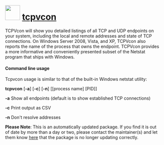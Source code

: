 ﻿# <img src="https://cdn.jsdelivr.net/gh/mkevenaar/chocolatey-packages@063ff9b74c2db9c04d9fd1fb9a239adbea3c0d71/icons/tcpvcon.png" width="48" height="48"/> [tcpvcon](https://community.chocolatey.org/packages/tcpvcon)


TCPVcon will show you detailed listings of all TCP and UDP endpoints on your system, including the local and remote addresses and state of TCP connections. On Windows Server 2008, Vista, and XP, TCPVcon also reports the name of the process that owns the endpoint. TCPVcon provides a more informative and conveniently presented subset of the Netstat program that ships with Windows.

#### Command line usage

Tcpvcon usage is similar to that of the built-in Windows netstat utility:

__tcpvcon__ [__-a__] [__-c__] [__-n__] [[process name] [PID]]

__-a__  Show all endpoints (default is to show established TCP connections)

__-c__  Print output as CSV

__-n__  Don't resolve addresses

**Please Note**: This is an automatically updated package. If you find it is
out of date by more than a day or two, please contact the maintainer(s) and
let them know [here](https://github.com/mkevenaar/chocolatey-packages/issues) that the package is no longer updating correctly.
